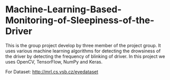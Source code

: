 # Machine-Learning-Based-Monitoring-of-Sleepiness-of-the-Driver
This is the group project develop by three member of the project group. It uses various machine learning algorithms for detecting the drowsiness of the driver by detecting the frequency of blinking of driver. In this project we uses OpenCV, TensorFlow, NumPy and Keras.

For Dataset:
http://mrl.cs.vsb.cz/eyedataset
